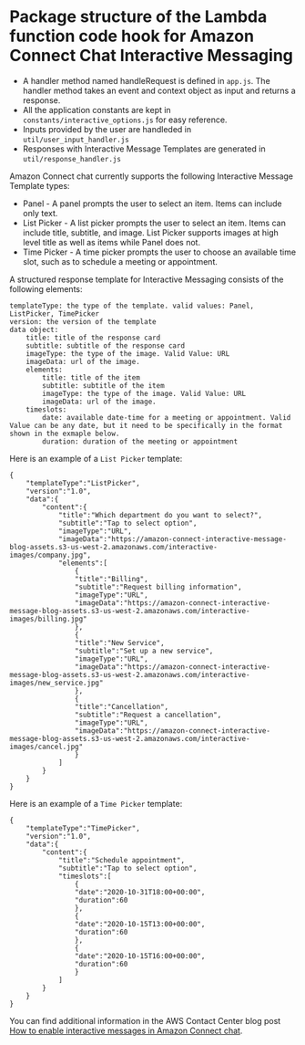 # Package structure of the Lambda function code hook for Amazon Connect Chat Interactive Messaging

* A handler method named handleRequest is defined in `app.js`. The handler method takes an event and context object as input and returns a response.
* All the application constants are kept in `constants/interactive_options.js` for easy reference.
* Inputs provided by the user are handleded in `util/user_input_handler.js`
* Responses with Interactive Message Templates are generated in `util/response_handler.js`

Amazon Connect chat currently supports the following Interactive Message Template types:
* Panel - A panel prompts the user to select an item. Items can include only text.
* List Picker - A list picker prompts the user to select an item. Items can include title, subtitle, and image. List Picker supports images at high level title as well as items while Panel does not.
* Time Picker - A time picker prompts the user to choose an available time slot, such as to schedule a meeting or appointment.

 
A structured response template for Interactive Messaging consists of the following elements:

```
templateType: the type of the template. valid values: Panel, ListPicker, TimePicker
version: the version of the template
data object: 
    title: title of the response card
    subtitle: subtitle of the response card
    imageType: the type of the image. Valid Value: URL
    imageData: url of the image.
    elements:
        title: title of the item
        subtitle: subtitle of the item
        imageType: the type of the image. Valid Value: URL
        imageData: url of the image.
    timeslots: 
        date: available date-time for a meeting or appointment. Valid Value can be any date, but it need to be specifically in the format shown in the exmaple below.
        duration: duration of the meeting or appointment
```

Here is an example of a `List Picker` template:

```
{
    "templateType":"ListPicker",
    "version":"1.0",
    "data":{
        "content":{
            "title":"Which department do you want to select?",
            "subtitle":"Tap to select option",
            "imageType":"URL",
            "imageData":"https://amazon-connect-interactive-message-blog-assets.s3-us-west-2.amazonaws.com/interactive-images/company.jpg",
            "elements":[
                {
                "title":"Billing",
                "subtitle":"Request billing information",
                "imageType":"URL",
                "imageData":"https://amazon-connect-interactive-message-blog-assets.s3-us-west-2.amazonaws.com/interactive-images/billing.jpg"
                },
                {
                "title":"New Service",
                "subtitle":"Set up a new service",
                "imageType":"URL",
                "imageData":"https://amazon-connect-interactive-message-blog-assets.s3-us-west-2.amazonaws.com/interactive-images/new_service.jpg"
                },
                {
                "title":"Cancellation",
                "subtitle":"Request a cancellation",
                "imageType":"URL",
                "imageData":"https://amazon-connect-interactive-message-blog-assets.s3-us-west-2.amazonaws.com/interactive-images/cancel.jpg"
                }
            ]
        }
    }
}
``` 
Here is an example of a `Time Picker` template:

```
{
    "templateType":"TimePicker",
    "version":"1.0",
    "data":{
        "content":{
            "title":"Schedule appointment",
            "subtitle":"Tap to select option",
            "timeslots":[
                {
                "date":"2020-10-31T18:00+00:00",
                "duration":60
                },
                {
                "date":"2020-10-15T13:00+00:00",
                "duration":60
                },
                {
                "date":"2020-10-15T16:00+00:00",
                "duration":60
                }
            ]
        }
    }
}
``` 
 
You can find additional information in the AWS Contact Center blog post [How to enable interactive messages in Amazon Connect chat](https://aws.amazon.com/blogs/contact-center/easily-set-up-interactive-messages-for-your-amazon-connect-chatbot/).